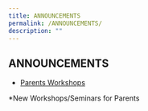 ```yaml
---
title: ANNOUNCEMENTS
permalink: /ANNOUNCEMENTS/
description: ""
---
```

ANNOUNCEMENTS
-------------


* [Parents Workshops](/parents/Useful-Guides-and-Resources/Workshops-Seminars/)

\*New Workshops/Seminars for Parents